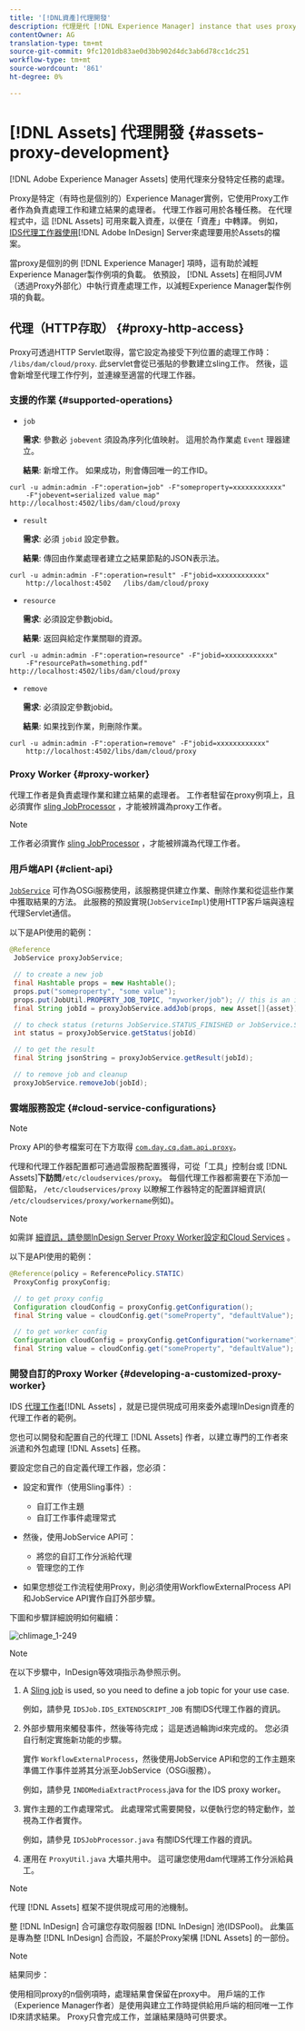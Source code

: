 ```yaml
---
title: '[!DNL資產]代理開發'
description: 代理是代 [!DNL Experience Manager] instance that uses proxy workers to process jobs. Learn how to configure an [!DNL Experience Manager] 理、支援的操作、代理元件，以及如何開發自定義代理工作器。
contentOwner: AG
translation-type: tm+mt
source-git-commit: 9fc1201db83ae0d3bb902d4dc3ab6d78cc1dc251
workflow-type: tm+mt
source-wordcount: '861'
ht-degree: 0%

---
```



# [!DNL Assets] 代理開發 {#assets-proxy-development}

[!DNL Adobe Experience Manager Assets] 使用代理來分發特定任務的處理。

Proxy是特定（有時也是個別的）Experience Manager實例，它使用Proxy工作者作為負責處理工作和建立結果的處理者。 代理工作器可用於各種任務。 在代理程式中，這 [!DNL Assets] 可用來載入資產，以便在「資產」中轉譯。 例如， [IDS代理工作器使用](indesign.md)[!DNL Adobe InDesign] Server來處理要用於Assets的檔案。

當proxy是個別的例 [!DNL Experience Manager] 項時，這有助於減輕Experience Manager製作例項的負載。 依預設， [!DNL Assets] 在相同JVM（透過Proxy外部化）中執行資產處理工作，以減輕Experience Manager製作例項的負載。

## 代理（HTTP存取） {#proxy-http-access}

Proxy可透過HTTP Servlet取得，當它設定為接受下列位置的處理工作時： `/libs/dam/cloud/proxy`. 此servlet會從已張貼的參數建立sling工作。 然後，這會新增至代理工作佇列，並連線至適當的代理工作器。

### 支援的作業 {#supported-operations}

* `job`

   **需求**: 參數必 `jobevent` 須設為序列化值映射。 這用於為作業處 `Event` 理器建立。

   **結果**: 新增工作。 如果成功，則會傳回唯一的工作ID。

```shell
curl -u admin:admin -F":operation=job" -F"someproperty=xxxxxxxxxxxx"
    -F"jobevent=serialized value map" http://localhost:4502/libs/dam/cloud/proxy
```

* `result`

   **需求**: 必須 `jobid` 設定參數。

   **結果**: 傳回由作業處理者建立之結果節點的JSON表示法。

```shell
curl -u admin:admin -F":operation=result" -F"jobid=xxxxxxxxxxxx"
    http://localhost:4502   /libs/dam/cloud/proxy
```

* `resource`

   **需求**: 必須設定參數jobid。

   **結果**: 返回與給定作業關聯的資源。

```shell
curl -u admin:admin -F":operation=resource" -F"jobid=xxxxxxxxxxxx"
    -F"resourcePath=something.pdf" http://localhost:4502/libs/dam/cloud/proxy
```

* `remove`

   **需求**: 必須設定參數jobid。

   **結果**: 如果找到作業，則刪除作業。

```shell
curl -u admin:admin -F":operation=remove" -F"jobid=xxxxxxxxxxxx"
    http://localhost:4502/libs/dam/cloud/proxy
```

### Proxy Worker {#proxy-worker}

代理工作者是負責處理作業和建立結果的處理者。 工作者駐留在proxy例項上，且必須實作 [sling JobProcessor](https://sling.apache.org/site/eventing-and-jobs.html) ，才能被辨識為proxy工作者。

>[!NOTE]
>
>工作者必須實作 [sling JobProcessor](https://sling.apache.org/site/eventing-and-jobs.html) ，才能被辨識為代理工作者。

### 用戶端API {#client-api}

[`JobService`](https://helpx.adobe.com/experience-manager/6-5/sites/developing/using/reference-materials/javadoc/index.html) 可作為OSGi服務使用，該服務提供建立作業、刪除作業和從這些作業中獲取結果的方法。 此服務的預設實現(`JobServiceImpl`)使用HTTP客戶端與遠程代理Servlet通信。

以下是API使用的範例：

```java
@Reference
 JobService proxyJobService;

 // to create a new job
 final Hashtable props = new Hashtable();
 props.put("someproperty", "some value");
 props.put(JobUtil.PROPERTY_JOB_TOPIC, "myworker/job"); // this is an identifier of the worker
 final String jobId = proxyJobService.addJob(props, new Asset[]{asset});

 // to check status (returns JobService.STATUS_FINISHED or JobService.STATUS_INPROGRESS)
 int status = proxyJobService.getStatus(jobId)

 // to get the result
 final String jsonString = proxyJobService.getResult(jobId);

 // to remove job and cleanup
 proxyJobService.removeJob(jobId);
```

### 雲端服務設定 {#cloud-service-configurations}

>[!NOTE]
>
>Proxy API的參考檔案可在下方取得 [`com.day.cq.dam.api.proxy`](https://helpx.adobe.com/experience-manager/6-5/sites/developing/using/reference-materials/javadoc/com/day/cq/dam/api/proxy/package-summary.html)。

代理和代理工作器配置都可通過雲服務配置獲得，可從「工具」控制台或 [!DNL Assets]**下訪問**`/etc/cloudservices/proxy`。 每個代理工作器都需要在下添加一個節點， `/etc/cloudservices/proxy` 以瞭解工作器特定的配置詳細資訊( `/etc/cloudservices/proxy/workername`例如)。

>[!NOTE]
>
>如需詳 [細資訊，請參閱InDesign Server Proxy Worker](indesign.md#configuring-the-proxy-worker-for-indesign-server)[設定和Cloud Services](../sites-developing/extending-cloud-config.md) 。

以下是API使用的範例：

```java
@Reference(policy = ReferencePolicy.STATIC)
 ProxyConfig proxyConfig;

 // to get proxy config
 Configuration cloudConfig = proxyConfig.getConfiguration();
 final String value = cloudConfig.get("someProperty", "defaultValue");

 // to get worker config
 Configuration cloudConfig = proxyConfig.getConfiguration("workername");
 final String value = cloudConfig.get("someProperty", "defaultValue");
```

### 開發自訂的Proxy Worker {#developing-a-customized-proxy-worker}

IDS [代理工作者](indesign.md)[!DNL Assets] ，就是已提供現成可用來委外處理InDesign資產的代理工作者的範例。

您也可以開發和配置自己的代理工 [!DNL Assets] 作者，以建立專門的工作者來派遣和外包處理 [!DNL Assets] 任務。

要設定您自己的自定義代理工作器，您必須：

* 設定和實作（使用Sling事件）:

   * 自訂工作主題
   * 自訂工作事件處理常式

* 然後，使用JobService API可：

   * 將您的自訂工作分派給代理
   * 管理您的工作

* 如果您想從工作流程使用Proxy，則必須使用WorkflowExternalProcess API和JobService API實作自訂外部步驟。

下圖和步驟詳細說明如何繼續：

![chlimage_1-249](assets/chlimage_1-249.png)

>[!NOTE]
>
>在以下步驟中，InDesign等效項指示為參照示例。

1. A [Sling job](https://sling.apache.org/site/eventing-and-jobs.html) is used, so you need to define a job topic for your use case.

   例如，請參見 `IDSJob.IDS_EXTENDSCRIPT_JOB` 有關IDS代理工作器的資訊。

1. 外部步驟用來觸發事件，然後等待完成； 這是透過輪詢id來完成的。 您必須自行制定實施新功能的步驟。

   實作 `WorkflowExternalProcess`，然後使用JobService API和您的工作主題來準備工作事件並將其分派至JobService（OSGi服務）。

   例如，請參見 `INDDMediaExtractProcess`.java for the IDS proxy worker。

1. 實作主題的工作處理常式。 此處理常式需要開發，以便執行您的特定動作，並視為工作者實作。

   例如，請參見 `IDSJobProcessor.java` 有關IDS代理工作器的資訊。

1. 運用在 `ProxyUtil.java` 大壩共用中。 這可讓您使用dam代理將工作分派給員工。

>[!NOTE]
>
>代理 [!DNL Assets] 框架不提供現成可用的池機制。
>
>整 [!DNL InDesign] 合可讓您存取伺服器 [!DNL InDesign] 池(IDSPool)。 此集區是專為整 [!DNL InDesign] 合而設，不屬於Proxy架構 [!DNL Assets] 的一部份。

>[!NOTE]
>
>結果同步：
>
>使用相同proxy的n個例項時，處理結果會保留在proxy中。 用戶端的工作（Experience Manager作者）是使用與建立工作時提供給用戶端的相同唯一工作ID來請求結果。 Proxy只會完成工作，並讓結果隨時可供要求。
